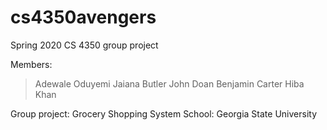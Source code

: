 # cs4350avengers
Spring 2020 CS 4350 group project

Members:
> Adewale Oduyemi
> Jaiana Butler
> John Doan
> Benjamin Carter
> Hiba Khan

Group project: Grocery Shopping System
School: Georgia State University 

